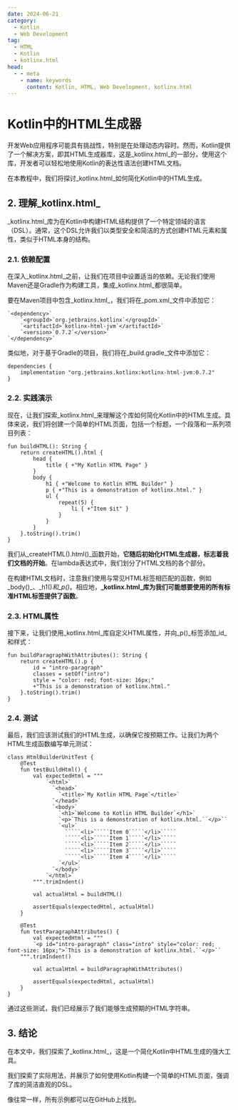 ```yaml
---
date: 2024-06-21
category:
  - Kotlin
  - Web Development
tag:
  - HTML
  - Kotlin
  - kotlinx.html
head:
  - - meta
    - name: keywords
      content: Kotlin, HTML, Web Development, kotlinx.html
---
```


# Kotlin中的HTML生成器

开发Web应用程序可能具有挑战性，特别是在处理动态内容时。然而，Kotlin提供了一个解决方案，即其HTML生成器库，这是_kotlinx.html_的一部分。使用这个库，开发者可以轻松地使用Kotlin的表达性语法创建HTML文档。

在本教程中，我们将探讨_kotlinx.html_如何简化Kotlin中的HTML生成。

## 2. 理解_kotlinx.html_

_kotlinx.html_库为在Kotlin中构建HTML结构提供了一个特定领域的语言（DSL）。通常，这个DSL允许我们以类型安全和简洁的方式创建HTML元素和属性，类似于HTML本身的结构。

### 2.1. 依赖配置

在深入_kotlinx.html_之前，让我们在项目中设置适当的依赖。无论我们使用Maven还是Gradle作为构建工具，集成_kotlinx.html_都很简单。

要在Maven项目中包含_kotlinx.html_，我们将在_pom.xml_文件中添加它：

```
`<dependency>`
    `<groupId>`org.jetbrains.kotlinx`</groupId>`
    `<artifactId>`kotlinx-html-jvm`</artifactId>`
    `<version>`0.7.2`</version>`
`</dependency>`
```

类似地，对于基于Gradle的项目，我们将在_build.gradle_文件中添加它：

```
dependencies {
    implementation "org.jetbrains.kotlinx:kotlinx-html-jvm:0.7.2"
}
```

### 2.2. 实践演示

现在，让我们探索_kotlinx.html_来理解这个库如何简化Kotlin中的HTML生成。具体来说，我们将创建一个简单的HTML页面，包括一个标题，一个段落和一系列项目列表：

```
fun buildHTML(): String {
    return createHTML().html {
        head {
            title { +"My Kotlin HTML Page" }
        }
        body {
            h1 { +"Welcome to Kotlin HTML Builder" }
            p { +"This is a demonstration of kotlinx.html." }
            ul {
                repeat(5) {
                    li { +"Item $it" }
                }
            }
        }
    }.toString().trim()
}
```

我们从_createHTML().html()_函数开始，**它随后初始化HTML生成器，标志着我们文档的开始**。在lambda表达式中，我们划分了HTML文档的各个部分。

在构建HTML文档时，注意我们使用与常见HTML标签相匹配的函数，例如_body()_、_h1()_和_p()_。相应地，**_kotlinx.html_库为我们可能想要使用的所有标准HTML标签提供了函数**。

### 2.3. HTML属性

接下来，让我们使用_kotlinx.html_库自定义HTML属性，并向_p()_标签添加_id_和样式：

```
fun buildParagraphWithAttributes(): String {
    return createHTML().p {
        id = "intro-paragraph"
        classes = setOf("intro")
        style = "color: red; font-size: 16px;"
        +"This is a demonstration of kotlinx.html."
    }.toString().trim()
}
```

### 2.4. 测试

最后，我们应该测试我们的HTML生成，以确保它按预期工作。让我们为两个HTML生成函数编写单元测试：

```
class HtmlBuilderUnitTest {
    @Test
    fun testBuildHtml() {
        val expectedHtml = """
            `<html>`
              `<head>`
                `<title>`My Kotlin HTML Page`</title>`
              `</head>`
              `<body>`
                `<h1>`Welcome to Kotlin HTML Builder`</h1>`
                `<p>`This is a demonstration of kotlinx.html.``</p>``
                `<ul>`
                  `````<li>`````Item 0`````</li>`````
                  `````<li>`````Item 1`````</li>`````
                  `````<li>`````Item 2`````</li>`````
                  `````<li>`````Item 3`````</li>`````
                  `````<li>`````Item 4`````</li>`````
                `</ul>`
              `</body>`
            `</html>`
        """.trimIndent()

        val actualHtml = buildHTML()

        assertEquals(expectedHtml, actualHtml)
    }

    @Test
    fun testParagraphAttributes() {
        val expectedHtml = """
        `<p id="intro-paragraph" class="intro" style="color: red; font-size: 16px;">`This is a demonstration of kotlinx.html.``</p>``
    """.trimIndent()

        val actualHtml = buildParagraphWithAttributes()

        assertEquals(expectedHtml, actualHtml)
    }
}
```

通过这些测试，我们已经展示了我们能够生成预期的HTML字符串。

## 3. 结论

在本文中，我们探索了_kotlinx.html_，这是一个简化Kotlin中HTML生成的强大工具。

我们探索了实际用法，并展示了如何使用Kotlin构建一个简单的HTML页面，强调了库的简洁直观的DSL。

像往常一样，所有示例都可以在GitHub上找到。